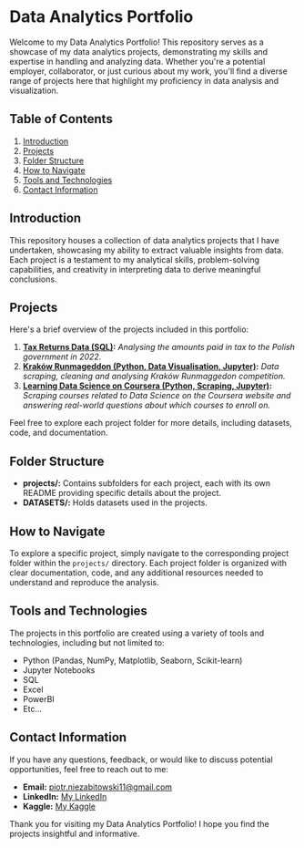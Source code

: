 # Data Analytics Portfolio

Welcome to my Data Analytics Portfolio! This repository serves as a showcase of my data analytics projects, demonstrating my skills and expertise in handling and analyzing data. Whether you're a potential employer, collaborator, or just curious about my work, you'll find a diverse range of projects here that highlight my proficiency in data analysis and visualization.

## Table of Contents

1. [Introduction](#introduction)
2. [Projects](#projects)
3. [Folder Structure](#folder-structure)
4. [How to Navigate](#how-to-navigate)
5. [Tools and Technologies](#tools-and-technologies)
6. [Contact Information](#contact-information)

## Introduction

This repository houses a collection of data analytics projects that I have undertaken, showcasing my ability to extract valuable insights from data. Each project is a testament to my analytical skills, problem-solving capabilities, and creativity in interpreting data to derive meaningful conclusions.

## Projects

Here's a brief overview of the projects included in this portfolio:

1. **[Tax Returns Data (SQL)](PROJECTS/Podatnicy):** _Analysing the amounts paid in tax to the Polish government in 2022._
2. **[Kraków Runmageddon (Python, Data Visualisation, Jupyter)](PROJECTS/Runmageddon/KRK):** _Data scraping, cleaning and analysing Kraków Runmaggedon competition._
3. **[Learning Data Science on Coursera (Python, Scraping, Jupyter)](PROJECTS/Coursera):** _Scraping courses related to Data Science on the Coursera website and answering real-world questions about which courses to enroll on._

Feel free to explore each project folder for more details, including datasets, code, and documentation.

## Folder Structure

- **projects/:** Contains subfolders for each project, each with its own README providing specific details about the project.
- **DATASETS/:** Holds datasets used in the projects.

## How to Navigate

To explore a specific project, simply navigate to the corresponding project folder within the `projects/` directory. Each project folder is organized with clear documentation, code, and any additional resources needed to understand and reproduce the analysis.

## Tools and Technologies

The projects in this portfolio are created using a variety of tools and technologies, including but not limited to:

- Python (Pandas, NumPy, Matplotlib, Seaborn, Scikit-learn)
- Jupyter Notebooks
- SQL
- Excel
- PowerBI
- Etc...

## Contact Information

If you have any questions, feedback, or would like to discuss potential opportunities, feel free to reach out to me:

- **Email:** piotr.niezabitowski11@gmail.com
- **LinkedIn:** [My LinkedIn](https://www.linkedin.com/in/piotr-niezabitowski/)
- **Kaggle:** [My Kaggle](https://www.kaggle.com/piotrniezabitowski)

Thank you for visiting my Data Analytics Portfolio! I hope you find the projects insightful and informative.
